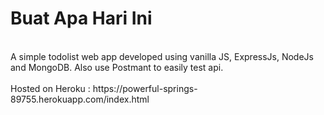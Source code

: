 # Buat Apa Hari Ini
<br/>
A simple todolist web app developed using vanilla JS, ExpressJs, NodeJs and MongoDB. Also use Postmant to easily test api. 
<br/>
<br/>
Hosted on Heroku : https://powerful-springs-89755.herokuapp.com/index.html
